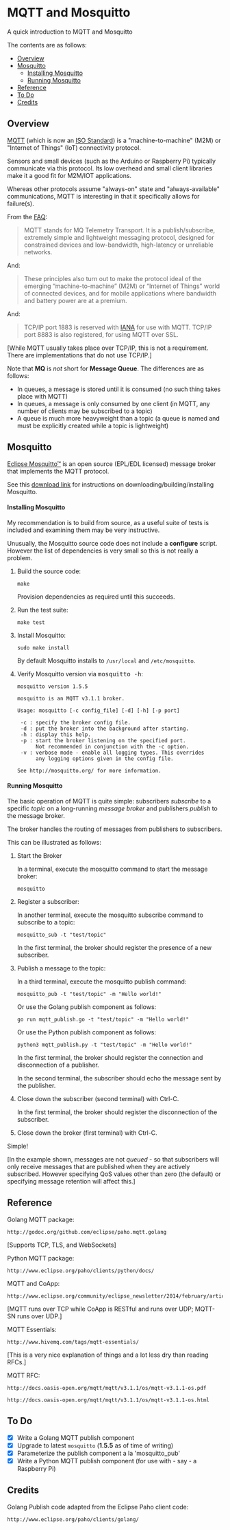 # MQTT and Mosquitto

A quick introduction to MQTT and Mosquitto

The contents are as follows:

* [Overview](#overview)
* [Mosquitto](#mosquitto)
    * [Installing Mosquitto](#installing-mosquitto)
    * [Running Mosquitto](#running-mosquitto)
* [Reference](#reference)
* [To Do](#to-do)
* [Credits](#credits)

## Overview

[MQTT](http://mqtt.org/) (which is now an [ISO Standard](https://www.iso.org/standard/69466.html)) is a "machine-to-machine" (M2M) or "Internet of Things" (IoT) connectivity protocol.

Sensors and small devices (such as the Arduino or Raspberry Pi) typically communicate via this protocol. Its low overhead and small client libraries make it a good fit for M2M/IOT applications.

Whereas other protocols assume "always-on" state and "always-available" communications, MQTT is interesting in that it specifically allows for failure(s).

From the [FAQ](http://mqtt.org/faq):

> MQTT stands for MQ Telemetry Transport. It is a publish/subscribe, extremely simple and lightweight messaging protocol, designed for constrained devices and low-bandwidth, high-latency or unreliable networks.

And:

> These principles also turn out to make the protocol ideal of the emerging “machine-to-machine” (M2M) or “Internet of Things” world of connected devices, and for mobile applications where bandwidth and battery power are at a premium.

And:

> TCP/IP port 1883 is reserved with [IANA](http://www.iana.org/) for use with MQTT. TCP/IP port 8883 is also registered, for using MQTT over SSL.

[While MQTT usually takes place over TCP/IP, this is not a requirement. There are implementations that do not use TCP/IP.]

Note that __MQ__ is _not_ short for __Message Queue__. The differences are as follows:

- In queues, a message is stored until it is consumed (no such thing takes place with MQTT)
- In queues, a message is only consumed by one client (in MQTT, any number of clients may be subscribed to a topic)
- A queue is much more heavyweight than a topic (a queue is named and must be explicitly created while a topic is lightweight)

## Mosquitto

[Eclipse Mosquitto™](http://mosquitto.org/) is an open source (EPL/EDL licensed) message broker that implements the MQTT protocol.

See this [download link](http://mosquitto.org/download/) for instructions on downloading/building/installing Mosquitto.

#### Installing Mosquitto 

My recommendation is to build from source, as a useful suite of tests is included and examining them may be very instructive.

Unusually, the Mosquitto source code does not include a __configure__ script. However the list of dependencies is very small so this is not really a problem.

1) Build the source code:

	```
    make
	```

    Provision dependencies as required until this succeeds.

2) Run the test suite:

	```
    make test
	```

3) Install Mosquitto:

	```
    sudo make install
	```

    By default Mosquitto installs to `/usr/local` and `/etc/mosquitto`.

4) Verify Mosquitto version via <kbd>mosquitto -h</kbd>:

    ```
    mosquitto version 1.5.5
    
    mosquitto is an MQTT v3.1.1 broker.
    
    Usage: mosquitto [-c config_file] [-d] [-h] [-p port]
    
     -c : specify the broker config file.
     -d : put the broker into the background after starting.
     -h : display this help.
     -p : start the broker listening on the specified port.
          Not recommended in conjunction with the -c option.
     -v : verbose mode - enable all logging types. This overrides
          any logging options given in the config file.
    
    See http://mosquitto.org/ for more information.
    ```

#### Running Mosquitto 

The basic operation of MQTT is quite simple: subscribers _subscribe_ to a specific _topic_ on a long-running _message broker_ and publishers _publish_ to the message broker.

The broker handles the routing of messages from publishers to subscribers.

This can be illustrated as follows:

1) Start the Broker
	
	In a terminal, execute the mosquitto command to start the message broker:

	```
	mosquitto
	```

2) Register a subscriber:

	In another terminal, execute the mosquitto subscribe command to subscribe to a topic:

	```
    mosquitto_sub -t "test/topic"
	```

    In the first terminal, the broker should register the presence of a new subscriber.

3) Publish a message to the topic:

	In a third terminal, execute the mosquitto publish command:

	```
    mosquitto_pub -t "test/topic" -m "Hello world!"
	```
	
    Or use the Golang publish component as follows:

	```
    go run mqtt_publish.go -t "test/topic" -m "Hello world!"
	```

    Or use the Python publish component as follows:

	```
    python3 mqtt_publish.py -t "test/topic" -m "Hello world!"
	```

    In the first terminal, the broker should register the connection and disconnection of a publisher.

    In the second terminal, the subscriber should echo the message sent by the publisher.

4) Close down the subscriber (second terminal) with Ctrl-C.

    In the first terminal, the broker should register the disconnection of the subscriber.
  
5) Close down the broker (first terminal) with Ctrl-C.

Simple!

[In the example shown, messages are not _queued_ - so that subscribers will only receive
 messages that are published when they are actively subscribed. However specifying QoS
 values other than zero (the default) or specifying message retention will affect this.]

## Reference

Golang MQTT package:

    http://godoc.org/github.com/eclipse/paho.mqtt.golang

[Supports TCP, TLS, and WebSockets]

Python MQTT package:

    http://www.eclipse.org/paho/clients/python/docs/

MQTT and CoApp:

    http://www.eclipse.org/community/eclipse_newsletter/2014/february/article2.php

[MQTT runs over TCP while CoApp is RESTful and runs over UDP; MQTT-SN runs over UDP.]

MQTT Essentials:

    http://www.hivemq.com/tags/mqtt-essentials/

[This is a very nice explanation of things and a lot less dry than reading RFCs.]

MQTT RFC:

    http://docs.oasis-open.org/mqtt/mqtt/v3.1.1/os/mqtt-v3.1.1-os.pdf

    http://docs.oasis-open.org/mqtt/mqtt/v3.1.1/os/mqtt-v3.1.1-os.html

## To Do

- [x] Write a Golang MQTT publish component
- [x] Upgrade to latest `mosquitto` (__1.5.5__ as of time of writing)
- [x] Parameterize the publish component a la 'mosquitto_pub'
- [x] Write a Python MQTT publish component (for use with - say - a Raspberry Pi)

## Credits

Golang Publish code adapted from the Eclipse Paho client code:

    http://www.eclipse.org/paho/clients/golang/

